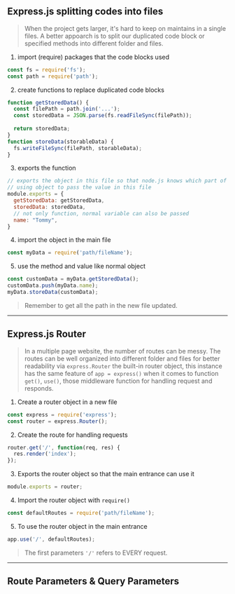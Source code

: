 ## Express.js splitting codes into files
> When the project gets larger, it's hard to keep on maintains in a single files. A better appoarch is to split our duplicated code block or specified methods into different folder and files.
1. import (require) packages that the code blocks used
```js
const fs = require('fs');
const path = require('path');
```
2. create functions to replace duplicated code blocks
```js
function getStoredData() {
  const filePath = path.join('...');
  const storedData = JSON.parse(fs.readFileSync(filePath));
  
  return storedData;
}
function storeData(storableData) {
  fs.writeFileSync(filePath, storableData);
}
```
3. exports the function
```js
// exports the object in this file so that node.js knows which part of the file can be access by other files.
// using object to pass the value in this file
module.exports = {
  getStoredData: getStoredData,
  storedData: storedData,
  // not only function, normal variable can also be passed
  name: "Tommy",
}
```
4. import the object in the main file
```js
const myData = require('path/fileName');
```
5. use the method and value like normal object
```js
const customData = myData.getStoredData();
customData.push(myData.name);
myData.storeData(customData);
```
> Remember to get all the path in the new file updated.
---

## Express.js Router
> In a multiple page website, the number of routes can be messy. The routes can be well organized into different folder and files for better readability via `express.Router` the built-in router object, this instance has the same feature of `app = express()` when it comes to function `get()`, `use()`, those middleware function for handling request and responds.
1. Create a router object in a new file
```js
const express = require('express');
const router = express.Router();
```
2. Create the route for handling requests
```js
router.get('/', function(req, res) {
  res.render('index');
});
```
3. Exports the router object so that the main entrance can use it
```js
module.exports = router;
```
4. Import the router object with `require()`
```js
const defaultRoutes = require('path/fileName');
```
5. To use the router object in the main entrance
```js
app.use('/', defaultRoutes);
```
> The first parameters `'/'` refers to EVERY request.

---

## Route Parameters & Query Parameters
